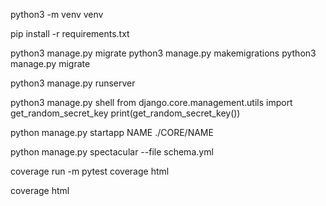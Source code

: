 <!-- Virtual Environment Install -->
python3 -m venv venv

<!-- Package Downloads -->
pip install -r requirements.txt

<!-- Migrate & Migrations -->
python3 manage.py migrate
python3 manage.py makemigrations
python3 manage.py migrate

<!-- Runserver -->
python3 manage.py runserver

<!-- Secret Key Generate -->
python3 manage.py shell
from django.core.management.utils import get_random_secret_key
print(get_random_secret_key())

<!-- App Creation -->
python manage.py startapp NAME ./CORE/NAME

<!-- Swagger UI -->
python manage.py spectacular --file schema.yml

<!-- Coverage -->
coverage run -m pytest
coverage html

coverage html








